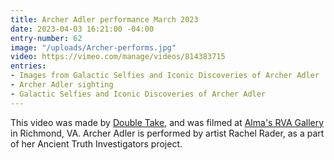 ```yaml
---
title: Archer Adler performance March 2023
date: 2023-04-03 16:21:00 -04:00
entry-number: 62
image: "/uploads/Archer-performs.jpg"
video: https://vimeo.com/manage/videos/814383715
entries:
- Images from Galactic Selfies and Iconic Discoveries of Archer Adler
- Archer Adler sighting
- Galactic Selfies and Iconic Discoveries of Archer Adler
---
```


This video was made by [Double Take](https://www.thisisdoubletake.com/), and was filmed at [Alma's RVA Gallery](https://almasrva.com/blogs/exhibition/rachel-rader) in Richmond, VA. Archer Adler is performed by artist Rachel Rader, as a part of her Ancient Truth Investigators project.